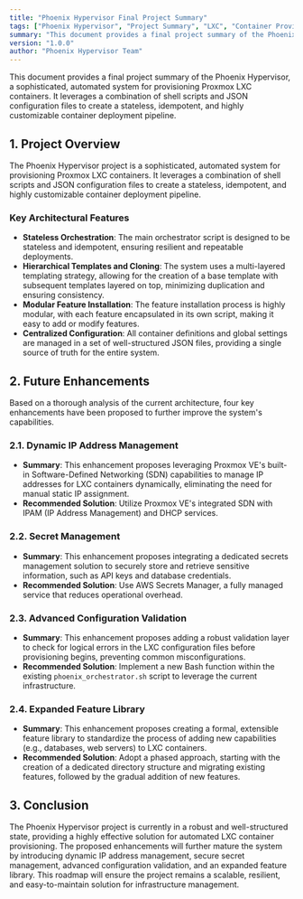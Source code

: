 ```yaml
---
title: "Phoenix Hypervisor Final Project Summary"
tags: ["Phoenix Hypervisor", "Project Summary", "LXC", "Container Provisioning", "Future Enhancements", "Dynamic IP Management", "Secret Management", "Configuration Validation", "Feature Library"]
summary: "This document provides a final project summary of the Phoenix Hypervisor, an automated system for provisioning Proxmox LXC containers, and outlines proposed future enhancements."
version: "1.0.0"
author: "Phoenix Hypervisor Team"
---
```


This document provides a final project summary of the Phoenix Hypervisor, a sophisticated, automated system for provisioning Proxmox LXC containers. It leverages a combination of shell scripts and JSON configuration files to create a stateless, idempotent, and highly customizable container deployment pipeline.

## 1. Project Overview

The Phoenix Hypervisor project is a sophisticated, automated system for provisioning Proxmox LXC containers. It leverages a combination of shell scripts and JSON configuration files to create a stateless, idempotent, and highly customizable container deployment pipeline.

### Key Architectural Features

*   **Stateless Orchestration**: The main orchestrator script is designed to be stateless and idempotent, ensuring resilient and repeatable deployments.
*   **Hierarchical Templates and Cloning**: The system uses a multi-layered templating strategy, allowing for the creation of a base template with subsequent templates layered on top, minimizing duplication and ensuring consistency.
*   **Modular Feature Installation**: The feature installation process is highly modular, with each feature encapsulated in its own script, making it easy to add or modify features.
*   **Centralized Configuration**: All container definitions and global settings are managed in a set of well-structured JSON files, providing a single source of truth for the entire system.

## 2. Future Enhancements

Based on a thorough analysis of the current architecture, four key enhancements have been proposed to further improve the system's capabilities.

### 2.1. Dynamic IP Address Management

*   **Summary**: This enhancement proposes leveraging Proxmox VE's built-in Software-Defined Networking (SDN) capabilities to manage IP addresses for LXC containers dynamically, eliminating the need for manual static IP assignment.
*   **Recommended Solution**: Utilize Proxmox VE's integrated SDN with IPAM (IP Address Management) and DHCP services.

### 2.2. Secret Management

*   **Summary**: This enhancement proposes integrating a dedicated secrets management solution to securely store and retrieve sensitive information, such as API keys and database credentials.
*   **Recommended Solution**: Use AWS Secrets Manager, a fully managed service that reduces operational overhead.

### 2.3. Advanced Configuration Validation

*   **Summary**: This enhancement proposes adding a robust validation layer to check for logical errors in the LXC configuration files before provisioning begins, preventing common misconfigurations.
*   **Recommended Solution**: Implement a new Bash function within the existing `phoenix_orchestrator.sh` script to leverage the current infrastructure.

### 2.4. Expanded Feature Library

*   **Summary**: This enhancement proposes creating a formal, extensible feature library to standardize the process of adding new capabilities (e.g., databases, web servers) to LXC containers.
*   **Recommended Solution**: Adopt a phased approach, starting with the creation of a dedicated directory structure and migrating existing features, followed by the gradual addition of new features.

## 3. Conclusion

The Phoenix Hypervisor project is currently in a robust and well-structured state, providing a highly effective solution for automated LXC container provisioning. The proposed enhancements will further mature the system by introducing dynamic IP address management, secure secret management, advanced configuration validation, and an expanded feature library. This roadmap will ensure the project remains a scalable, resilient, and easy-to-maintain solution for infrastructure management.